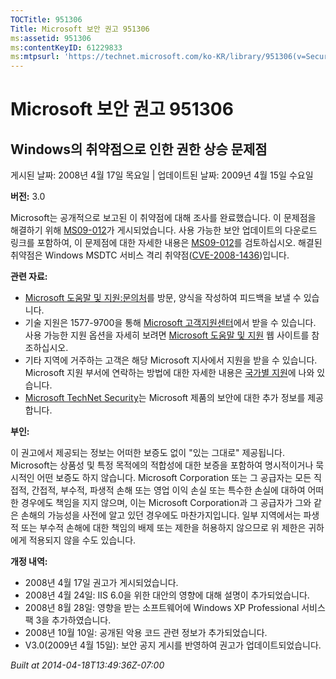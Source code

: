 ```yaml
---
TOCTitle: 951306
Title: Microsoft 보안 권고 951306
ms:assetid: 951306
ms:contentKeyID: 61229833
ms:mtpsurl: 'https://technet.microsoft.com/ko-KR/library/951306(v=Security.10)'
---
```


Microsoft 보안 권고 951306
==========================

Windows의 취약점으로 인한 권한 상승 문제점
------------------------------------------

게시된 날짜: 2008년 4월 17일 목요일 | 업데이트된 날짜: 2009년 4월 15일 수요일

**버전:** 3.0

Microsoft는 공개적으로 보고된 이 취약점에 대해 조사를 완료했습니다. 이 문제점을 해결하기 위해 [MS09-012](https://go.microsoft.com/fwlink/?linkid=132587)가 게시되었습니다. 사용 가능한 보안 업데이트의 다운로드 링크를 포함하여, 이 문제점에 대한 자세한 내용은 [MS09-012](https://go.microsoft.com/fwlink/?linkid=132587)를 검토하십시오. 해결된 취약점은 Windows MSDTC 서비스 격리 취약점([CVE-2008-1436](https://www.cve.mitre.org/cgi-bin/cvename.cgi?name=cve-2008-1436))입니다.

**관련 자료:**

-   [Microsoft 도움말 및 지원:문의처](https://support.microsoft.com/common/survey.aspx?scid=sw;en;1257&amp;showpage=1&amp;ws=technet&amp;sd=tech)를 방문, 양식을 작성하여 피드백을 보낼 수 있습니다.
-   기술 지원은 1577-9700을 통해 [Microsoft 고객지원센터](https://go.microsoft.com/fwlink/?linkid=21131)에서 받을 수 있습니다. 사용 가능한 지원 옵션을 자세히 보려면 [Microsoft 도움말 및 지원](https://support.microsoft.com/) 웹 사이트를 참조하십시오.
-   기타 지역에 거주하는 고객은 해당 Microsoft 지사에서 지원을 받을 수 있습니다. Microsoft 지원 부서에 연락하는 방법에 대한 자세한 내용은 [국가별 지원](https://go.microsoft.com/fwlink/?linkid=21155)에 나와 있습니다.
-   [Microsoft TechNet Security](https://www.microsoft.com/korea/technet/security/default.mspx)는 Microsoft 제품의 보안에 대한 추가 정보를 제공합니다.

**부인:**

이 권고에서 제공되는 정보는 어떠한 보증도 없이 "있는 그대로" 제공됩니다. Microsoft는 상품성 및 특정 목적에의 적합성에 대한 보증을 포함하여 명시적이거나 묵시적인 어떤 보증도 하지 않습니다. Microsoft Corporation 또는 그 공급자는 모든 직접적, 간접적, 부수적, 파생적 손해 또는 영업 이익 손실 또는 특수한 손실에 대하여 어떠한 경우에도 책임을 지지 않으며, 이는 Microsoft Corporation과 그 공급자가 그와 같은 손해의 가능성을 사전에 알고 있던 경우에도 마찬가지입니다. 일부 지역에서는 파생적 또는 부수적 손해에 대한 책임의 배제 또는 제한을 허용하지 않으므로 위 제한은 귀하에게 적용되지 않을 수도 있습니다.

**개정 내역:**

-   2008년 4월 17일 권고가 게시되었습니다.
-   2008년 4월 24일: IIS 6.0을 위한 대안의 영향에 대해 설명이 추가되었습니다.
-   2008년 8월 28일: 영향을 받는 소프트웨어에 Windows XP Professional 서비스 팩 3을 추가하였습니다.
-   2008년 10월 10일: 공개된 악용 코드 관련 정보가 추가되었습니다.
-   V3.0(2009년 4월 15일): 보안 공지 게시를 반영하여 권고가 업데이트되었습니다.

*Built at 2014-04-18T13:49:36Z-07:00*
